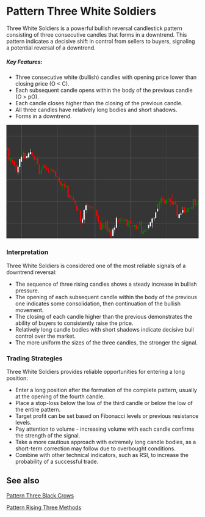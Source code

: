 # Pattern Three White Soldiers

Three White Soldiers is a powerful bullish reversal candlestick pattern consisting of three consecutive candles that forms in a downtrend. This pattern indicates a decisive shift in control from sellers to buyers, signaling a potential reversal of a downtrend.

##### Key Features:

- Three consecutive white (bullish) candles with opening price lower than closing price (O < C).
- Each subsequent candle opens within the body of the previous candle (O > pO).
- Each candle closes higher than the closing of the previous candle.
- All three candles have relatively long bodies and short shadows.
- Forms in a downtrend.

![Three White Soldiers Pattern](../../../images/threewhitesoldierspattern.png)

### Interpretation

Three White Soldiers is considered one of the most reliable signals of a downtrend reversal:

- The sequence of three rising candles shows a steady increase in bullish pressure.
- The opening of each subsequent candle within the body of the previous one indicates some consolidation, then continuation of the bullish movement.
- The closing of each candle higher than the previous demonstrates the ability of buyers to consistently raise the price.
- Relatively long candle bodies with short shadows indicate decisive bull control over the market.
- The more uniform the sizes of the three candles, the stronger the signal.

### Trading Strategies

Three White Soldiers provides reliable opportunities for entering a long position:

- Enter a long position after the formation of the complete pattern, usually at the opening of the fourth candle.
- Place a stop-loss below the low of the third candle or below the low of the entire pattern.
- Target profit can be set based on Fibonacci levels or previous resistance levels.
- Pay attention to volume - increasing volume with each candle confirms the strength of the signal.
- Take a more cautious approach with extremely long candle bodies, as a short-term correction may follow due to overbought conditions.
- Combine with other technical indicators, such as RSI, to increase the probability of a successful trade.

## See also

[Pattern Three Black Crows](three_black_crows.md)

[Pattern Rising Three Methods](rising_three_methods.md)